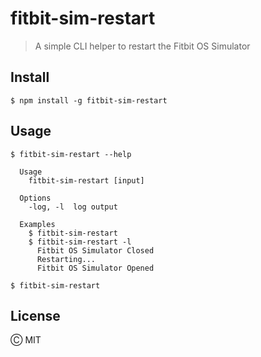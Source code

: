 # fitbit-sim-restart
> A simple CLI helper to restart the Fitbit OS Simulator

## Install
```
$ npm install -g fitbit-sim-restart
```

## Usage
```
$ fitbit-sim-restart --help

  Usage
    fitbit-sim-restart [input]

  Options
    -log, -l  log output

  Examples
    $ fitbit-sim-restart
    $ fitbit-sim-restart -l
      Fitbit OS Simulator Closed
      Restarting...
      Fitbit OS Simulator Opened

$ fitbit-sim-restart
```

## License
Ⓒ MIT